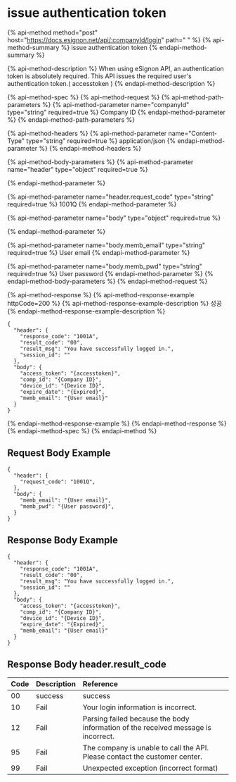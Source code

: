 # issue authentication token

{% api-method method="post" host="https://docs.esignon.net/api/:companyId/login" path=" " %}
{% api-method-summary %}
issue authentication token
{% endapi-method-summary %}

{% api-method-description %}
When using eSignon API, an authentication token is absolutely required. This API issues the required user's authentication token.\( accesstoken \)
{% endapi-method-description %}

{% api-method-spec %}
{% api-method-request %}
{% api-method-path-parameters %}
{% api-method-parameter name="companyId" type="string" required=true %}
Company ID
{% endapi-method-parameter %}
{% endapi-method-path-parameters %}

{% api-method-headers %}
{% api-method-parameter name="Content-Type" type="string" required=true %}
application/json
{% endapi-method-parameter %}
{% endapi-method-headers %}

{% api-method-body-parameters %}
{% api-method-parameter name="header" type="object" required=true %}

{% endapi-method-parameter %}

{% api-method-parameter name="header.request\_code" type="string" required=true %}
1001Q
{% endapi-method-parameter %}

{% api-method-parameter name="body" type="object" required=true %}

{% endapi-method-parameter %}

{% api-method-parameter name="body.memb\_email" type="string" required=true %}
User email
{% endapi-method-parameter %}

{% api-method-parameter name="body.memb\_pwd" type="string" required=true %}
User password
{% endapi-method-parameter %}
{% endapi-method-body-parameters %}
{% endapi-method-request %}

{% api-method-response %}
{% api-method-response-example httpCode=200 %}
{% api-method-response-example-description %}
성공
{% endapi-method-response-example-description %}

```
{
  "header": {
    "response_code": "1001A",
    "result_code": "00",
    "result_msg": "You have successfully logged in.",
    "session_id": ""
  },
  "body": {
    "access_token": "{accesstoken}",
    "comp_id": "{Company ID}",
    "device_id": "{Device ID}",
    "expire_date": "{Expired}",
    "memb_email": "{User email}"
  }
}
```
{% endapi-method-response-example %}
{% endapi-method-response %}
{% endapi-method-spec %}
{% endapi-method %}

## Request Body Example

```text
{
  "header": {
    "request_code": "1001Q",
  },
  "body": {
    "memb_email": "{User email}",
    "memb_pwd": "{User password}",
  }
}
```

## Response Body Example

```text
{
  "header": {
    "response_code": "1001A",
    "result_code": "00",
    "result_msg": "You have successfully logged in.",
    "session_id": ""
  },
  "body": {
    "access_token": "{accesstoken}",
    "comp_id": "{Company ID}",
    "device_id": "{Device ID}",
    "expire_date": "{Expired}",
    "memb_email": "{User email}"
  }
}
```

## Response Body  header.result\_code

| Code | **Description** | **Reference** |
| :--- | :--- | :--- |
| 00 | success | success |
| 10 | Fail | Your login information is incorrect. |
| 12 | Fail | Parsing failed because the body information of the received message is incorrect. |
| 95 | Fail | The company is unable to call the API. Please contact the customer center. |
| 99 | Fail | Unexpected exception \(incorrect format\) |

